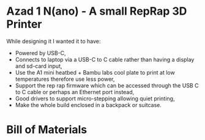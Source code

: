 # Azad 1 N(ano) - A small RepRap 3D Printer
While designing it I wanted it to have:
- Powered by USB-C,
- Connects to laptop via a USB-C to C cable rather than having a display and sd-card input,
- Use the A1 mini heatbed + Bambu labs cool plate to print at low temperatures therefore use less power,
- Support the rep rap firmware which can be accessed through the USB C to C cable or perhaps an Ethernet port instead,
- Good drivers to support micro-stepping allowing quiet printing,
- Make the whole build enclosed in a backpack or suitcase.


# Bill of Materials

